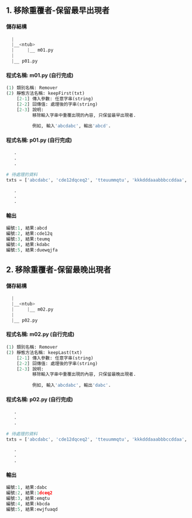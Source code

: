 ## 1. 移除重覆者-保留最早出現者


#### 儲存結構
``` python
  |
  |__<ntub>
  |     |__ m01.py
  |
  |__ p01.py   
```


#### 程式名稱: m01.py (自行完成)
``` python
(1) 類別名稱: Remover
(2) 靜態方法名稱: keepFirst(txt)
    [2-1] 傳入參數: 任意字串(string) 
    [2-2] 回傳值: 處理後的字串(string)
    [2-3] 說明: 
          移除輸入字串中重覆出現的內容, 只保留最早出現者.
    
          例如, 輸入'abcdabc', 輸出'abcd'.
```

#### 程式名稱: p01.py (自行完成)
``` python
   .
   .
   .
   
# 待處理的資料
txts = ['abcdabc', 'cde12dqceq2', 'tteuummqtu', 'kkkdddaaabbbccddaa', 'dduueewqjfudaqdd']

   .
   .
   .   
```

#### 輸出
``` python
編號:1, 結果:abcd
編號:2, 結果:cde12q
編號:3, 結果:teumq
編號:4, 結果:kdabc
編號:5, 結果:duewqjfa
```

## 2. 移除重覆者-保留最晚出現者


#### 儲存結構
``` python
  |
  |__<ntub>
  |     |__ m02.py
  |
  |__ p02.py   
```


#### 程式名稱: m02.py (自行完成)
``` python
(1) 類別名稱: Remover
(2) 靜態方法名稱: keepLast(txt)
    [2-1] 傳入參數: 任意字串(string) 
    [2-2] 回傳值: 處理後的字串(string)
    [2-3] 說明: 
          移除輸入字串中重覆出現的內容, 只保留最晚出現者.
    
          例如, 輸入'abcdabc', 輸出'dabc'.
```

#### 程式名稱: p02.py (自行完成)
``` python
   .
   .
   .
   
# 待處理的資料
txts = ['abcdabc', 'cde12dqceq2', 'tteuummqtu', 'kkkdddaaabbbccddaa', 'dduueewqjfudaqdd']

   .
   .
   .   
```

#### 輸出
``` python
編號:1, 結果:dabc
編號:2, 結果:1dceq2
編號:3, 結果:emqtu
編號:4, 結果:kbcda
編號:5, 結果:ewjfuaqd
```

